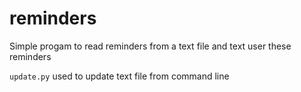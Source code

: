 # reminders
Simple progam to read reminders from a text file and text user these reminders

`update.py` used to update text file from command line